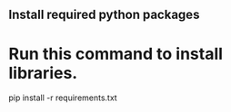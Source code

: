 ## Install required python packages
# Run this command to install libraries.
pip install -r requirements.txt
